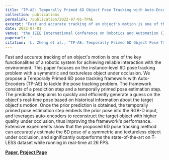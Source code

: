 ```yaml
---
title: "TP-AE: Temporally Primed 6D Object Pose Tracking with Auto-Encoders"
collection: publications
permalink: /publication/2022-07-01-TPAE
excerpt: "Fast and accurate tracking of an object's motion is one of the key functionalities of a robotic system for achieving reliable interaction with the environment. This paper focuses on the instance-level 6D pose tracking problem with a symmetric and textureless object under occlusion. We propose a Temporally Primed 6D pose tracking framework with Auto-Encoders (TP-AE) to tackle the pose tracking problem. [Project Page](https://lynne-zheng-linfang.github.io/TP-AE.github.io/)"
date: 2022-07-01
venue: 'the IEEE International Conference on Robotics and Automation (ICRA)'
paperurl: ''
citation: 'L. Zheng et al., "TP-AE: Temporally Primed 6D Object Pose Tracking with Auto-Encoders," 2022 International Conference on Robotics and Automation (ICRA), Philadelphia, PA, USA, 2022, pp. 10616-10623, doi: 10.1109/ICRA46639.2022.9811890.' 
---
```


Fast and accurate tracking of an object's motion is one of the key functionalities of a robotic system for achieving reliable interaction with the environment. This paper focuses on the instance-level 6D pose tracking problem with a symmetric and textureless object under occlusion. We propose a Temporally Primed 6D pose tracking framework with Auto-Encoders (TP-AE) to tackle the pose tracking problem. The framework consists of a prediction step and a temporally primed pose estimation step. The prediction step aims to quickly and efficiently generate a guess on the object's real-time pose based on historical information about the target object's motion. Once the prior prediction is obtained, the temporally primed pose estimation step embeds the prior pose into the RGB-D input, and leverages auto-encoders to reconstruct the target object with higher quality under occlusion, thus improving the framework's performance. Extensive experiments show that the proposed 6D pose tracking method can accurately estimate the 6D pose of a symmetric and textureless object under occlusion, and significantly outperforms the state-of-the-art on T-LESS dataset while running in real-time at 26 FPS.

**[Paper](https://lynne-zheng-linfang.github.io/files/TP-AE.pdf), [Project Page](https://lynne-zheng-linfang.github.io/TP-AE.github.io/)**
